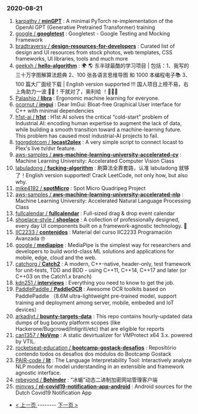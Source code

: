 ### 2020-08-21 
1. [
        karpathy /
**minGPT**](https://github.com/karpathy/minGPT) : A minimal PyTorch re-implementation of the OpenAI GPT (Generative Pretrained Transformer) training
1. [
        google /
**googletest**](https://github.com/google/googletest) : Googletest - Google Testing and Mocking Framework
1. [
        bradtraversy /
**design-resources-for-developers**](https://github.com/bradtraversy/design-resources-for-developers) : Curated list of design and UI resources from stock photos, web templates, CSS frameworks, UI libraries, tools and much more
1. [
        geekxh /
**hello-algorithm**](https://github.com/geekxh/hello-algorithm) : 🌍 🌎 东半球最酷的学习项目 | 包括：1、我写的三十万字图解算法题典 2、100 张各语言思维导图 和 1000 本编程电子📚 3、100 篇大厂面经下载 | English version supported !!! 国人项目上榜不易，右上角助力一波 🚀🚀！干就对了，奥利给 ！💪💪💪
1. [
        Palashio /
**libra**](https://github.com/Palashio/libra) : Ergonomic machine learning for everyone.
1. [
        ocornut /
**imgui**](https://github.com/ocornut/imgui) : Dear ImGui: Bloat-free Graphical User interface for C++ with minimal dependencies
1. [
        h1st-ai /
**h1st**](https://github.com/h1st-ai/h1st) : H1st AI solves the critical “cold-start” problem of Industrial AI: encoding human expertise to augment the lack of data, while building a smooth transition toward a machine-learning future. This problem has caused most industrial-AI projects to fail.
1. [
        tgorgdotcom /
**locast2plex**](https://github.com/tgorgdotcom/locast2plex) : A very simple script to connect locast to Plex's live tv/dvr feature.
1. [
        aws-samples /
**aws-machine-learning-university-accelerated-cv**](https://github.com/aws-samples/aws-machine-learning-university-accelerated-cv) : Machine Learning University: Accelerated Computer Vision Class
1. [
        labuladong /
**fucking-algorithm**](https://github.com/labuladong/fucking-algorithm) : 刷算法全靠套路，认准 labuladong 就够了！English version supported! Crack LeetCode, not only how, but also why.
1. [
        mike4192 /
**spotMicro**](https://github.com/mike4192/spotMicro) : Spot Micro Quadripeg Project
1. [
        aws-samples /
**aws-machine-learning-university-accelerated-nlp**](https://github.com/aws-samples/aws-machine-learning-university-accelerated-nlp) : Machine Learning University: Accelerated Natural Language Processing Class
1. [
        fullcalendar /
**fullcalendar**](https://github.com/fullcalendar/fullcalendar) : Full-sized drag & drop event calendar
1. [
        shoelace-style /
**shoelace**](https://github.com/shoelace-style/shoelace) : A collection of professionally designed, every day UI components built on a framework-agnostic technology. 🥾
1. [
        IIC2233 /
**contenidos**](https://github.com/IIC2233/contenidos) : Material del curso IIC2233 Programación Avanzada 🤓
1. [
        google /
**mediapipe**](https://github.com/google/mediapipe) : MediaPipe is the simplest way for researchers and developers to build world-class ML solutions and applications for mobile, edge, cloud and the web.
1. [
        catchorg /
**Catch2**](https://github.com/catchorg/Catch2) : A modern, C++-native, header-only, test framework for unit-tests, TDD and BDD - using C++11, C++14, C++17 and later (or C++03 on the Catch1.x branch)
1. [
        kdn251 /
**interviews**](https://github.com/kdn251/interviews) : Everything you need to know to get the job.
1. [
        PaddlePaddle /
**PaddleOCR**](https://github.com/PaddlePaddle/PaddleOCR) : Awesome OCR toolkits based on PaddlePaddle （8.6M ultra-lightweight pre-trained model, support training and deployment among server, mobile, embeded and IoT devices）
1. [
        arkadiyt /
**bounty-targets-data**](https://github.com/arkadiyt/bounty-targets-data) : This repo contains hourly-updated data dumps of bug bounty platform scopes (like Hackerone/Bugcrowd/Intigriti/etc) that are eligible for reports
1. [
        can1357 /
**NoVmp**](https://github.com/can1357/NoVmp) : A static devirtualizer for VMProtect x64 3.x. powered by VTIL.
1. [
        rocketseat-education /
**bootcamp-gostack-desafios**](https://github.com/rocketseat-education/bootcamp-gostack-desafios) : Repositório contendo todos os desafios dos módulos do Bootcamp Gostack
1. [
        PAIR-code /
**lit**](https://github.com/PAIR-code/lit) : The Language Interpretability Tool: Interactively analyze NLP models for model understanding in an extensible and framework agnostic interface.
1. [
        rebeyond /
**Behinder**](https://github.com/rebeyond/Behinder) : “冰蝎”动态二进制加密网站管理客户端
1. [
        minvws /
**nl-covid19-notification-app-android**](https://github.com/minvws/nl-covid19-notification-app-android) : Android sources for the Dutch Covid19 Notification App 

- [ < 上一页 ](https://github.com/able8/github-trending-daily-record/blob/master/2020-08-20.md) -------- [ 下一页 > ](https://github.com/able8/github-trending-daily-record/blob/master/2020-08-22.md)